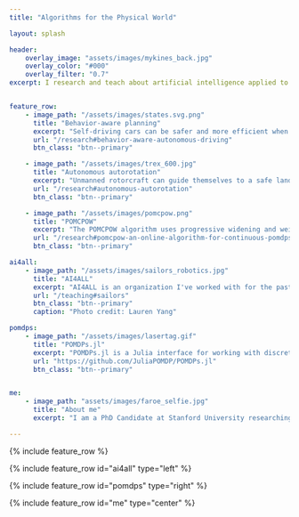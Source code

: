 ```yaml
---
title: "Algorithms for the Physical World"

layout: splash

header:
    overlay_image: "assets/images/mykines_back.jpg"
    overlay_color: "#000"
    overlay_filter: "0.7"
excerpt: I research and teach about artificial intelligence applied to control autonomous vehicles in the physical world.


feature_row:
    - image_path: "/assets/images/states.svg.png"
      title: "Behavior-aware planning"
      excerpt: "Self-driving cars can be safer and more efficient when they reason about latent states related to behavior."
      url: "/research#behavior-aware-autonomous-driving"
      btn_class: "btn--primary"

    - image_path: "/assets/images/trex_600.jpg"
      title: "Autonomous autorotation"
      excerpt: "Unmanned rotorcraft can guide themselves to a safe landing without power using a maneuver called autorotation."
      url: "/research#autonomous-autorotation"
      btn_class: "btn--primary"

    - image_path: "/assets/images/pomcpow.png"
      title: "POMCPOW"
      excerpt: "The POMCPOW algorithm uses progressive widening and weighted particle filtering to approximately solve continuous POMDPs."
      url: "/research#pomcpow-an-online-algorithm-for-continuous-pomdps"
      btn_class: "btn--primary"

ai4all:
    - image_path: "/assets/images/sailors_robotics.jpg"
      title: "AI4ALL"
      excerpt: "AI4ALL is an organization I've worked with for the past three years to increase diversity and inclusion in artificial intelligence. [Photo credit: Lauren Yang]"
      url: "/teaching#sailors"
      btn_class: "btn--primary"
      caption: "Photo credit: Lauren Yang"

pomdps:
    - image_path: "/assets/images/lasertag.gif"
      title: "POMDPs.jl"
      excerpt: "POMDPs.jl is a Julia interface for working with discrete and continuous, fully and partially observable Markov decision processes."
      url: "https://github.com/JuliaPOMDP/POMDPs.jl"
      btn_class: "btn--primary"


me:
    - image_path: "assets/images/faroe_selfie.jpg"
      title: "About me"
      excerpt: "I am a PhD Candidate at Stanford University researching and teaching about artificial intelligence applied to control autonomous vehicles. I'm currently seeking a faculty position in the western United States. If you are interested in the research I do, please [contact me](/contact)."

---
```


{% include feature_row %}

{% include feature_row id="ai4all" type="left" %}

{% include feature_row id="pomdps" type="right" %}

{% include feature_row id="me" type="center" %}
